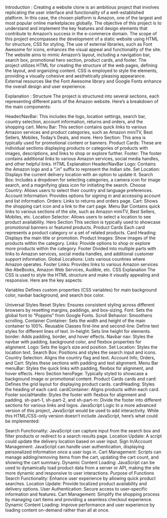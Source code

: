 Introduction :
Creating a website clone is an ambitious project that involves replicating the user interface and functionality of a well-established platform. In this case, the chosen platform is Amazon, one of the largest and most popular online marketplaces globally. The objective of this project is to understand and implement the key features and design elements that contribute to Amazon’s success in the e-commerce domain. The scope of this project encompasses the development of a static website using HTML for structure, CSS for styling, The use of external libraries, such as Font Awesome for icons, enhances the visual appeal and functionality of the site. The website aims to mimic Amazon’s layout, including a navigation bar, search box, promotional hero section, product cards, and footer. The project utilizes HTML for creating the structure of the web pages, defining the layout, and organizing content. CSS is employed to style the elements, providing a visually cohesive and aesthetically pleasing appearance.  External resources like the Font Awesome library and Google Fonts enhance the overall design and user experience.

Explanation :
Structure
The project is structured into several sections, each representing different parts of the Amazon website. Here’s a breakdown of the main components:

Header/NavBar: This includes the logo, location settings, search bar, country selection, account information, returns and orders, and the shopping cart.
Menu Bar: This section contains quick links to various Amazon services and product categories, such as Amazon miniTV, Best Sellers, Mobiles, Today’s Deals, and more.
Hero Section: This area is typically used for promotional content or banners.
Product Cards: These are individual sections displaying products or categories of products with images, descriptions, and links to shop or explore further.
Footer: The footer contains additional links to various Amazon services, social media handles, and other helpful links.
HTML Explanation
Header/NavBar
Logo: Contains the Amazon logo and a “.in” suffix to represent the Indian site.
Set Location: Displays the current delivery location with an option to update it.
Search Box: Includes a dropdown for selecting categories, a camera icon for image search, and a magnifying glass icon for initiating the search.
Choose Country: Allows users to select their country and language preferences.
Account Information: Provides options for signing in and accessing account and list information.
Orders: Links to returns and orders page.
Cart: Shows the shopping cart icon and a link to the cart page.
Menu Bar
Contains quick links to various sections of the site, such as Amazon miniTV, Best Sellers, Mobiles, etc.
Location Selector: Allows users to select a location to see product availability.
Hero Section
This section is typically used to showcase promotional banners or featured products.
Product Cards
Each card represents a product category or a set of related products.
Card Heading: Displays the main title or promotion.
Product Images: Show images of the products within the category.
Links: Provide options to shop or explore more products within the category.
Footer
Divided into multiple parts with links to Amazon services, social media handles, and additional customer support information.
Global Locations: Lists various countries where Amazon operates.
Footer Links: Provides links to various Amazon services like AbeBooks, Amazon Web Services, Audible, etc.
CSS Explanation
The CSS is used to style the HTML structure and make it visually appealing and responsive. Here are the key aspects:

Variables
Defines custom properties (CSS variables) for main background color, navbar background, and search box color.

Universal Styles
Reset Styles: Ensures consistent styling across different browsers by resetting margins, paddings, and box-sizing.
Font: Sets the global font to “Poppins” from Google Fonts.
Scroll Behavior: Smoothens scrolling.
Container
Container: Sets the width and height of the main container to 100%.
Reusable Classes
first-line and second-line: Define text styles for different lines of text.
ln-height: Sets line height for elements.
border: Adds padding, border, and hover effects.
Navbar
nav: Styles the navbar with padding, background color, and flexbox properties for alignment.
Logo: Sets the logo’s size and position.
Set Location: Styles the location text.
Search Box: Positions and styles the search input and icons.
Country Selection: Aligns the country flag and text.
Account Info, Orders, and Cart: Styles these sections with padding and text alignment.
Menu Bar
menuBar: Styles the quick links with padding, flexbox for alignment, and hover effects.
Hero Section
heroPage: Typically styled to showcase a background image or promotional content.
Product Cards
cards and card: Defines the grid layout for displaying product cards.
cardHeading: Styles the heading of each card.
cardContainer: Aligns products within each card.
Footer
socialHandle: Styles the footer with flexbox for alignment and padding.
sh-part-1, sh-part-2, and sh-part-m: Divide the footer into different sections for various links and logos.
JavaScript Logic
In a more advanced version of this project, JavaScript would be used to add interactivity. While this HTML/CSS-only version doesn’t include JavaScript, here’s what could be implemented:

Search Functionality: JavaScript can capture input from the search box and filter products or redirect to a search results page.
Location Update: A script could update the delivery location based on user input.
Sign In/Account Management: JavaScript can handle user authentication, displaying personalized information once a user logs in.
Cart Management: Scripts can manage adding/removing items from the cart, updating the cart count, and showing the cart summary.
Dynamic Content Loading: JavaScript can be used to dynamically load product data from a server or API, making the site more dynamic and responsive to user interactions.
Purpose of Functions
Search Functionality: Enhance user experience by allowing quick product searches.
Location Update: Provide localized product availability and delivery options.
User Authentication: Secure access to user-specific information and features.
Cart Management: Simplify the shopping process by managing cart items and providing a seamless checkout experience.
Dynamic Content Loading: Improve performance and user experience by loading content on-demand rather than all at once.